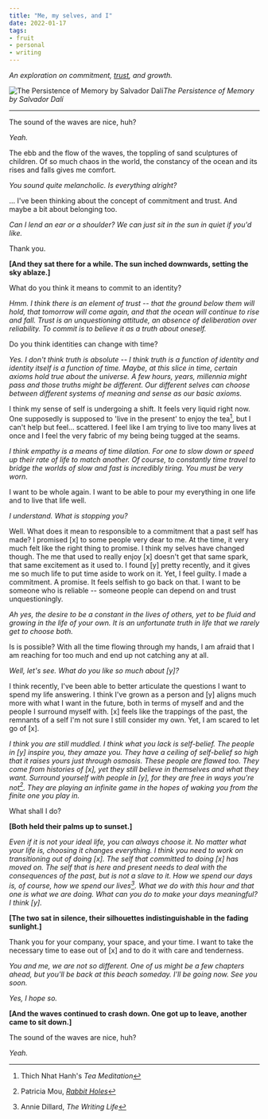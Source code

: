 ```yaml
---
title: "Me, my selves, and I"
date: 2022-01-17
tags:
- fruit
- personal
- writing
---
```


*An exploration on commitment, [trust](thoughts/trust.md), and growth.*

![The Persistence of Memory by Salvador Dalí](/thoughts/images/the%20persistence%20of%20memory.png)*The Persistence of Memory by Salvador Dalí*

---

The sound of the waves are nice, huh?

*Yeah.*

The ebb and the flow of the waves, the toppling of sand sculptures of children. Of so much chaos in the world, the constancy of the ocean and its rises and falls gives me comfort.

*You sound quite melancholic. Is everything alright?*

... I've been thinking about the concept of commitment and trust. And maybe a bit about belonging too.

*Can I lend an ear or a shoulder? We can just sit in the sun in quiet if you'd like.*

Thank you.

**[And they sat there for a while. The sun inched downwards, setting the sky ablaze.]**

What do you think it means to commit to an identity?

*Hmm. I think there is an element of trust -- that the ground below them will hold, that tomorrow will come again, and that the ocean will continue to rise and fall. Trust is an unquestioning attitude, an absence of deliberation over reliability. To commit is to believe it as a truth about oneself.*

Do you think identities can change with time?

*Yes. I don't think truth is absolute -- I think truth is a function of identity and identity itself is a function of time. Maybe, at this slice in time, certain axioms hold true about the universe. A few hours, years, millennia might pass and those truths might be different. Our different selves can choose between different systems of meaning and sense as our basic axioms.*

I think my sense of self is undergoing a shift. It feels very liquid right now. One supposedly is supposed to 'live in the present' to enjoy the tea[^2], but I can't help but feel... scattered. I feel like I am trying to live too many lives at once and I feel the very fabric of my being being tugged at the seams. 

*I think empathy is a means of time dilation. For one to slow down or speed up their rate of life to match another. Of course, to constantly time travel to bridge the worlds of slow and fast is incredibly tiring. You must be very worn.*

I want to be whole again. I want to be able to pour my everything in one life and to live that life well.

*I understand. What is stopping you?*

Well. What does it mean to responsible to a commitment that a past self has made? I promised [x] to some people very dear to me. At the time, it very much felt like the right thing to promise. I think my selves have changed though. The me that used to really enjoy [x] doesn't get that same spark, that same excitement as it used to. I found [y] pretty recently, and it gives me so much life to put time aside to work on it. Yet, I feel guilty. I made a commitment. A promise. It feels selfish to go back on that. I want to be someone who is reliable -- someone people can depend on and trust unquestioningly.

*Ah yes, the desire to be a constant in the lives of others, yet to be fluid and growing in the life of your own. It is an unfortunate truth in life that we rarely get to choose both.*

Is is possible? With all the time flowing through my hands, I am afraid that I am reaching for too much and end up not catching any at all.

*Well, let's see. What do you like so much about [y]?*

I think recently, I've been able to better articulate the questions I want to spend my life answering. I think I've grown as a person and [y] aligns much more with what I want in the future, both in terms of myself and and the people I surround myself with. [x] feels like the trappings of the past, the remnants of a self I'm not sure I still consider my own. Yet, I am scared to let go of [x].

*I think you are still muddled. I think what you lack is self-belief. The people in [y] inspire you, they amaze you. They have a ceiling of self-belief so high that it raises yours just through osmosis. These people are flawed too. They come from histories of [x], yet they still believe in themselves and what they want. Surround yourself with people in [y], for they are free in ways you're not[^3]. They are playing an infinite game in the hopes of waking you from the finite one you play in.*

What shall I do?

**[Both held their palms up to sunset.]**

*Even if it is not your ideal life, you can always choose it. No matter what your life is, choosing it changes everything. I think you need to work on transitioning out of doing [x]. The self that committed to doing [x] has moved on. The self that is here and present needs to deal with the consequences of the past, but is not a slave to it. How we spend our days is, of course, how we spend our lives[^1]. What we do with this hour and that one is what we are doing. What can you do to make your days meaningful? I think [y].*

**[The two sat in silence, their silhouettes indistinguishable in the fading sunlight.]**

Thank you for your company, your space, and your time. I want to take the necessary time to ease out of [x] and to do it with care and tenderness.

*You and me, we are not so different. One of us might be a few chapters ahead, but you'll be back at this beach someday. I'll be going now. See you soon.*

*Yes, I hope so.*

**[And the waves continued to crash down. One got up to leave, another came to sit down.]**

The sound of the waves are nice, huh?

*Yeah.*

[^1]: Annie Dillard, *The Writing Life*
[^2]: Thich Nhat Hanh's *Tea Meditation*
[^3]: Patricia Mou, *[Rabbit Holes](https://wellnesswisdom.substack.com/p/-wellness-wisdom-vol45-30-pieces)*
